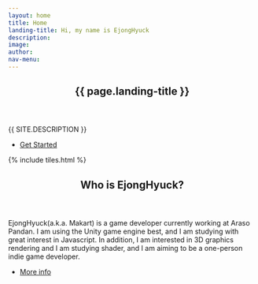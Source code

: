 ```yaml
---
layout: home
title: Home
landing-title: Hi, my name is EjongHyuck
description: 
image: 
author: 
nav-menu: 
---
```


<!-- Banner -->
<section id="banner" class="major">
	<div class="inner">
		<header class="major">
			<h1>{{ page.landing-title }}</h1>
		</header>
		<div class="content">
			<p style="text-transform: uppercase;">{{ site.description }}</p>
			<ul class="actions">
				<li><a href="#one" class="button next scrolly">Get Started</a></li>
			</ul>
		</div>
	</div>
</section>

<!-- Main -->
<div id="main">

<!-- One -->
{% include tiles.html %}

<!-- Two -->
<section id="two">
	<div class="inner">
		<header class="major">
			<h2>Who is EjongHyuck?</h2>
		</header>
		<p>EjongHyuck(a.k.a. Makart) is a game developer currently working at Araso Pandan. I am using the Unity game engine best, and I am studying with great interest in Javascript. In addition, I am interested in 3D graphics rendering and I am studying shader, and I am aiming to be a one-person indie game developer.</p>
		<ul class="actions">
			<li><a href="about.html" class="button next">More info</a></li>
		</ul>
	</div>
</section>

</div>

